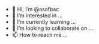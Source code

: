 - 👋 Hi, I’m @asafbac
- 👀 I’m interested in ...
- 🌱 I’m currently learning ...
- 💞️ I’m looking to collaborate on ...
- 📫 How to reach me ...

<!---
asafbac/asafbac is a ✨ special ✨ repository because its `README.md` (this file) appears on your GitHub profile.
You can click the Preview link to take a look at your changes.
--->


